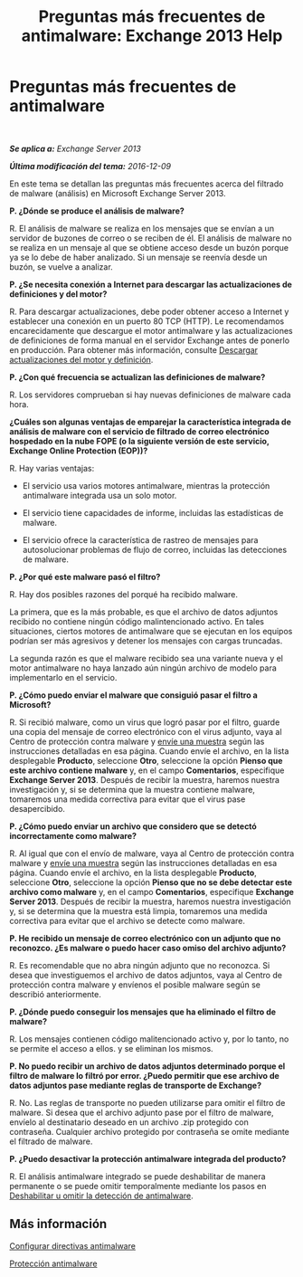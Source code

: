 ﻿---
title: 'Preguntas más frecuentes de antimalware: Exchange 2013 Help'
TOCTitle: Preguntas más frecuentes de antimalware
ms:assetid: e1c069e2-ed8a-4d8a-b81a-5b49b2cf24c9
ms:mtpsurl: https://technet.microsoft.com/es-es/library/JJ150577(v=EXCHG.150)
ms:contentKeyID: 48268803
ms.date: 04/23/2018
mtps_version: v=EXCHG.150
ms.translationtype: HT
---

# Preguntas más frecuentes de antimalware

 

_**Se aplica a:** Exchange Server 2013_

_**Última modificación del tema:** 2016-12-09_

En este tema se detallan las preguntas más frecuentes acerca del filtrado de malware (análisis) en Microsoft Exchange Server 2013.

**P. ¿Dónde se produce el análisis de malware?**

R. El análisis de malware se realiza en los mensajes que se envían a un servidor de buzones de correo o se reciben de él. El análisis de malware no se realiza en un mensaje al que se obtiene acceso desde un buzón porque ya se lo debe de haber analizado. Si un mensaje se reenvía desde un buzón, se vuelve a analizar.

**P. ¿Se necesita conexión a Internet para descargar las actualizaciones de definiciones y del motor?**

R. Para descargar actualizaciones, debe poder obtener acceso a Internet y establecer una conexión en un puerto 80 TCP (HTTP). Le recomendamos encarecidamente que descargue el motor antimalware y las actualizaciones de definiciones de forma manual en el servidor Exchange antes de ponerlo en producción. Para obtener más información, consulte [Descargar actualizaciones del motor y definición](download-engine-and-definition-updates-exchange-2013-help.md).

**P. ¿Con qué frecuencia se actualizan las definiciones de malware?**

R. Los servidores comprueban si hay nuevas definiciones de malware cada hora.

**¿Cuáles son algunas ventajas de emparejar la característica integrada de análisis de malware con el servicio de filtrado de correo electrónico hospedado en la nube FOPE (o la siguiente versión de este servicio, Exchange Online Protection (EOP))?**

R. Hay varias ventajas:

  - El servicio usa varios motores antimalware, mientras la protección antimalware integrada usa un solo motor.

  - El servicio tiene capacidades de informe, incluidas las estadísticas de malware.

  - El servicio ofrece la característica de rastreo de mensajes para autosolucionar problemas de flujo de correo, incluidas las detecciones de malware.

**P. ¿Por qué este malware pasó el filtro?**

R. Hay dos posibles razones del porqué ha recibido malware.

La primera, que es la más probable, es que el archivo de datos adjuntos recibido no contiene ningún código malintencionado activo. En tales situaciones, ciertos motores de antimalware que se ejecutan en los equipos podrían ser más agresivos y detener los mensajes con cargas truncadas.

La segunda razón es que el malware recibido sea una variante nueva y el motor antimalware no haya lanzado aún ningún archivo de modelo para implementarlo en el servicio.

**P. ¿Cómo puedo enviar el malware que consiguió pasar el filtro a Microsoft?**

R. Si recibió malware, como un virus que logró pasar por el filtro, guarde una copia del mensaje de correo electrónico con el virus adjunto, vaya al Centro de protección contra malware y [envíe una muestra](https://go.microsoft.com/fwlink/?linkid=196858) según las instrucciones detalladas en esa página. Cuando envíe el archivo, en la lista desplegable **Producto**, seleccione **Otro**, seleccione la opción **Pienso que este archivo contiene malware** y, en el campo **Comentarios**, especifique **Exchange Server 2013**. Después de recibir la muestra, haremos nuestra investigación y, si se determina que la muestra contiene malware, tomaremos una medida correctiva para evitar que el virus pase desapercibido.

**P. ¿Cómo puedo enviar un archivo que considero que se detectó incorrectamente como malware?**

R. Al igual que con el envío de malware, vaya al Centro de protección contra malware y [envíe una muestra](https://go.microsoft.com/fwlink/?linkid=196858) según las instrucciones detalladas en esa página. Cuando envíe el archivo, en la lista desplegable **Producto**, seleccione **Otro**, seleccione la opción **Pienso que no se debe detectar este archivo como malware** y, en el campo **Comentarios**, especifique **Exchange Server 2013**. Después de recibir la muestra, haremos nuestra investigación y, si se determina que la muestra está limpia, tomaremos una medida correctiva para evitar que el archivo se detecte como malware.

**P. He recibido un mensaje de correo electrónico con un adjunto que no reconozco. ¿Es malware o puedo hacer caso omiso del archivo adjunto?**

R. Es recomendable que no abra ningún adjunto que no reconozca. Si desea que investiguemos el archivo de datos adjuntos, vaya al Centro de protección contra malware y envíenos el posible malware según se describió anteriormente.

**P. ¿Dónde puedo conseguir los mensajes que ha eliminado el filtro de malware?**

R. Los mensajes contienen código malitencionado activo y, por lo tanto, no se permite el acceso a ellos. y se eliminan los mismos.

**P. No puedo recibir un archivo de datos adjuntos determinado porque el filtro de malware lo filtró por error. ¿Puedo permitir que ese archivo de datos adjuntos pase mediante reglas de transporte de Exchange?**

R. No. Las reglas de transporte no pueden utilizarse para omitir el filtro de malware. Si desea que el archivo adjunto pase por el filtro de malware, envíelo al destinatario deseado en un archivo .zip protegido con contraseña. Cualquier archivo protegido por contraseña se omite mediante el filtrado de malware.

**P. ¿Puedo desactivar la protección antimalware integrada del producto?**

R. El análisis antimalware integrado se puede deshabilitar de manera permanente o se puede omitir temporalmente mediante los pasos en [Deshabilitar u omitir la detección de antimalware](disable-or-bypass-anti-malware-scanning-exchange-2013-help.md).

## Más información

[Configurar directivas antimalware](configure-anti-malware-policies-exchange-2013-help.md)

[Protección antimalware](anti-malware-protection-exchange-2013-help.md)


